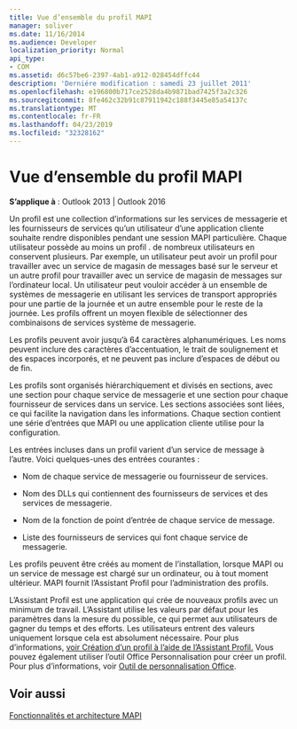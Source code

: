```yaml
---
title: Vue d’ensemble du profil MAPI
manager: soliver
ms.date: 11/16/2014
ms.audience: Developer
localization_priority: Normal
api_type:
- COM
ms.assetid: d6c57be6-2397-4ab1-a912-028454dffc44
description: 'Derniére modification : samedi 23 juillet 2011'
ms.openlocfilehash: e196800b717ce2528da4b9871bad7425f3a2c326
ms.sourcegitcommit: 8fe462c32b91c87911942c188f3445e85a54137c
ms.translationtype: MT
ms.contentlocale: fr-FR
ms.lasthandoff: 04/23/2019
ms.locfileid: "32328162"
---
```

# <a name="mapi-profile-overview"></a>Vue d’ensemble du profil MAPI

  
  
**S’applique à** : Outlook 2013 | Outlook 2016 
  
Un profil est une collection d’informations sur les services de messagerie et les fournisseurs de services qu’un utilisateur d’une application cliente souhaite rendre disponibles pendant une session MAPI particulière. Chaque utilisateur possède au moins un profil . de nombreux utilisateurs en conservent plusieurs. Par exemple, un utilisateur peut avoir un profil pour travailler avec un service de magasin de messages basé sur le serveur et un autre profil pour travailler avec un service de magasin de messages sur l’ordinateur local. Un utilisateur peut vouloir accéder à un ensemble de systèmes de messagerie en utilisant les services de transport appropriés pour une partie de la journée et un autre ensemble pour le reste de la journée. Les profils offrent un moyen flexible de sélectionner des combinaisons de services système de messagerie. 
  
Les profils peuvent avoir jusqu’à 64 caractères alphanumériques. Les noms peuvent inclure des caractères d’accentuation, le trait de soulignement et des espaces incorporés, et ne peuvent pas inclure d’espaces de début ou de fin. 
  
Les profils sont organisés hiérarchiquement et divisés en sections, avec une section pour chaque service de messagerie et une section pour chaque fournisseur de services dans un service. Les sections associées sont liées, ce qui facilite la navigation dans les informations. Chaque section contient une série d’entrées que MAPI ou une application cliente utilise pour la configuration.
  
Les entrées incluses dans un profil varient d’un service de message à l’autre. Voici quelques-unes des entrées courantes :
  
- Nom de chaque service de messagerie ou fournisseur de services.
    
- Nom des DLLs qui contiennent des fournisseurs de services et des services de messagerie.
    
- Nom de la fonction de point d’entrée de chaque service de message.
    
- Liste des fournisseurs de services qui font chaque service de messagerie.
    
Les profils peuvent être créés au moment de l’installation, lorsque MAPI ou un service de message est chargé sur un ordinateur, ou à tout moment ultérieur. MAPI fournit l’Assistant Profil pour l’administration des profils. 
  
L’Assistant Profil est une application qui crée de nouveaux profils avec un minimum de travail. L’Assistant utilise les valeurs par défaut pour les paramètres dans la mesure du possible, ce qui permet aux utilisateurs de gagner du temps et des efforts. Les utilisateurs entrent des valeurs uniquement lorsque cela est absolument nécessaire. Pour plus d’informations, [voir Création d’un profil à l’aide de l’Assistant Profil.](creating-a-profile-by-using-the-profile-wizard.md) Vous pouvez également utiliser l’outil Office Personnalisation pour créer un profil. Pour plus d’informations, voir [Outil de personnalisation Office](https://go.microsoft.com/fwlink/?LinkId=123000).
  
## <a name="see-also"></a>Voir aussi



[Fonctionnalités et architecture MAPI](mapi-features-and-architecture.md)

